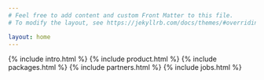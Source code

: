 ```yaml
---
# Feel free to add content and custom Front Matter to this file.
# To modify the layout, see https://jekyllrb.com/docs/themes/#overriding-theme-defaults

layout: home
---
```

{% include intro.html %}
{% include product.html %}
{% include packages.html %}
{% include partners.html %}
{% include jobs.html %}

<!---
# Our Services

## Pathfinder

Empower everyone with the ability to easily inspect and trace cryptoasset payment flows.

TODO: Add "Learn more" button + figure

## Automator

Enhance efficiency by automating your cryptoasset forensics, compliance, or reporting workflows programmatically.

TODO: Add "Learn more" button + figure

# Packages

TODO: add packages as illustrated by Liu

# Projects

TODO: add project overview as illustrated by Liu

# Our Partners

TODO: add partner logos

# We are hiring

TODO: add job overview as illustrated by Liu

-->
